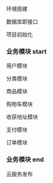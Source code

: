 环境搭建

数据库即接口

项目初始化

<h3>业务模块 start</h3>
用户模块

分类模块

商品模块

购物车模块

收获地址模块

支付模块

订单模块
<h3>业务模块 end</h3>

云服务发布
